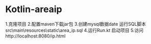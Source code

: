 # Kotlin-areaip
1.克隆项目
2.配置maven下载jar包
3.创建mysql数据date 运行SQL脚本 src\main\resources\static\area_ip.sql
4.运行Run.kt 启动项目
5.访问 http://localhost:8080/ip.html

